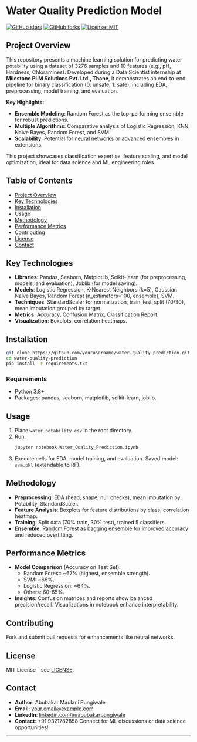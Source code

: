 # Water Quality Prediction Model

[![GitHub stars](https://img.shields.io/github/stars/yourusername/water-quality-prediction?style=social)](https://github.com/abubakarpungiwale/water-quality-prediction/stargazers)
[![GitHub forks](https://img.shields.io/github/forks/yourusername/water-quality-prediction?style=social)](https://github.com/abubakarpungiwale/water-quality-prediction/network)
[![License: MIT](https://img.shields.io/badge/License-MIT-yellow.svg)](https://opensource.org/licenses/MIT)

## Project Overview

This repository presents a machine learning solution for predicting water potability using a dataset of 3276 samples and 10 features (e.g., pH, Hardness, Chloramines). Developed during a Data Scientist internship at **Milestone PLM Solutions Pvt. Ltd., Thane**, it demonstrates an end-to-end pipeline for binary classification (0: unsafe, 1: safe), including EDA, preprocessing, model training, and evaluation.

**Key Highlights**:
- **Ensemble Modeling**: Random Forest as the top-performing ensemble for robust predictions.
- **Multiple Algorithms**: Comparative analysis of Logistic Regression, KNN, Naive Bayes, Random Forest, and SVM.
- **Scalability**: Potential for neural networks or advanced ensembles in extensions.

This project showcases classification expertise, feature scaling, and model optimization, ideal for data science and ML engineering roles.

## Table of Contents

- [Project Overview](#project-overview)
- [Key Technologies](#key-technologies)
- [Installation](#installation)
- [Usage](#usage)
- [Methodology](#methodology)
- [Performance Metrics](#performance-metrics)
- [Contributing](#contributing)
- [License](#license)
- [Contact](#contact)

## Key Technologies

- **Libraries**: Pandas, Seaborn, Matplotlib, Scikit-learn (for preprocessing, models, and evaluation), Joblib (for model saving).
- **Models**: Logistic Regression, K-Nearest Neighbors (k=5), Gaussian Naive Bayes, Random Forest (n_estimators=100, ensemble), SVM.
- **Techniques**: StandardScaler for normalization, train_test_split (70/30), mean imputation grouped by target.
- **Metrics**: Accuracy, Confusion Matrix, Classification Report.
- **Visualization**: Boxplots, correlation heatmaps.

## Installation

```bash
git clone https://github.com/yourusername/water-quality-prediction.git
cd water-quality-prediction
pip install -r requirements.txt
```

### Requirements
- Python 3.8+
- Packages: pandas, seaborn, matplotlib, scikit-learn, joblib.

## Usage

1. Place `water_potability.csv` in the root directory.
2. Run:
   ```bash
   jupyter notebook Water_Quality_Prediction.ipynb
   ```
3. Execute cells for EDA, model training, and evaluation. Saved model: `svm.pkl` (extendable to RF).

## Methodology

- **Preprocessing**: EDA (head, shape, null checks), mean imputation by Potability, StandardScaler.
- **Feature Analysis**: Boxplots for feature distributions by class, correlation heatmap.
- **Training**: Split data (70% train, 30% test), trained 5 classifiers.
- **Ensemble**: Random Forest as bagging ensemble for improved accuracy and reduced overfitting.

## Performance Metrics

- **Model Comparison** (Accuracy on Test Set):
  - Random Forest: ~67% (highest, ensemble strength).
  - SVM: ~66%.
  - Logistic Regression: ~64%.
  - Others: 60-65%.
- **Insights**: Confusion matrices and reports show balanced precision/recall. Visualizations in notebook enhance interpretability.

## Contributing

Fork and submit pull requests for enhancements like neural networks.

## License

MIT License - see [LICENSE](LICENSE).

## Contact

- **Author**: Abubakar Maulani Pungiwale
- **Email**: your.email@example.com
- **LinkedIn**: [linkedin.com/in/abubakarpungiwale](https://linkedin.com/in/abubakarpungiwale)
- **Contact**: +91 9321782858
Connect for ML discussions or data science opportunities!

---
